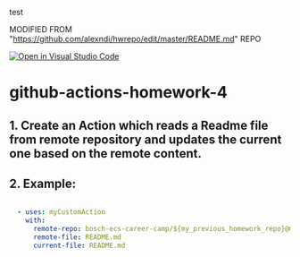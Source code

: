 test

MODIFIED FROM "https://github.com/alexndi/hwrepo/edit/master/README.md" REPO


[![Open in Visual Studio Code](https://classroom.github.com/assets/open-in-vscode-c66648af7eb3fe8bc4f294546bfd86ef473780cde1dea487d3c4ff354943c9ae.svg)](https://classroom.github.com/online_ide?assignment_repo_id=9480380&assignment_repo_type=AssignmentRepo)
# github-actions-homework-4

## 1. Create an Action which reads a Readme file from remote repository and updates the current one based on the remote content.


## 2. Example:

```yaml

  - uses: myCustomAction
    with:
      remote-repo: bosch-ecs-career-camp/${my_previous_homework_repo}@main
      remote-file: README.md
      current-file: README.md

```
